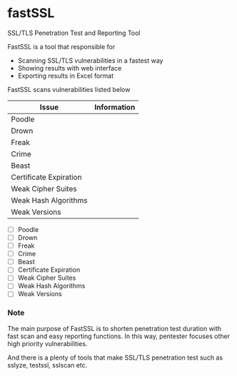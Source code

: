 # fastSSL
SSL/TLS Penetration Test and Reporting Tool

FastSSL is a tool that responsible for

* Scanning SSL/TLS vulnerabilities in a fastest way
* Showing results with web interface
* Exporting results in Excel format

FastSSL scans vulnerabilities listed below

| Issue         | Information |
| ------------- | ----------- |
| Poodle        |             |
| Drown         |             |
| Freak         |             |
| Crime         |             |
| Beast         |             |
| Certificate Expiration        |             |
| Weak Cipher Suites        |             |
| Weak Hash Algorithms        |             |
| Weak Versions        |             |

- [ ] Poodle 
- [ ] Drown 
- [ ] Freak 
- [ ] Crime 
- [ ] Beast 
- [ ] Certificate Expiration 
- [ ] Weak Cipher Suites 
- [ ] Weak Hash Algorithms 
- [ ] Weak Versions 

### Note
The main purpose of FastSSL is to shorten penetration test duration with fast scan and easy reporting functions. In this way, pentester focuses other high priority vulnerabilities.

And there is a plenty of tools that make SSL/TLS penetration test such as sslyze, testssl, sslscan etc. 
